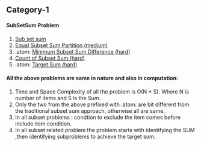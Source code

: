 ## Category-1 
#### SubSetSum Problem 
1. [Sub set sum](https://github.com/MeSabya/LeetCodeProgramsInPython/blob/master/DynamicProgrammingPattern/0-1KnapSackPattern/SubSetSum.py)
2. [Equal Subset Sum Partition (medium)](https://github.com/MeSabya/LeetCodeProgramsInPython/blob/master/DynamicProgrammingPattern/0-1KnapSackPattern/EqualSubsetSumPartition.py)
3. :atom: [Minimum Subset Sum Difference (hard)]()
4. [Count of Subset Sum (hard)]()
5. :atom: [Target Sum (hard)]()

#### All the above problems are same in nature and also in computation:
1. Time and Space Complexity of all the problem is O(N * S). Where N is number of items and S is the Sum.
2. Only the two from the above prefixed with :atom: are bit different from the traditional subset sum approach, otherwise all are same.
3. In all subset problems : condtion to exclude the item comes before include item condition.
4. In all subset related problem the problem starts with identifying the SUM ,then identifying subproblems to achieve the target sum. 
